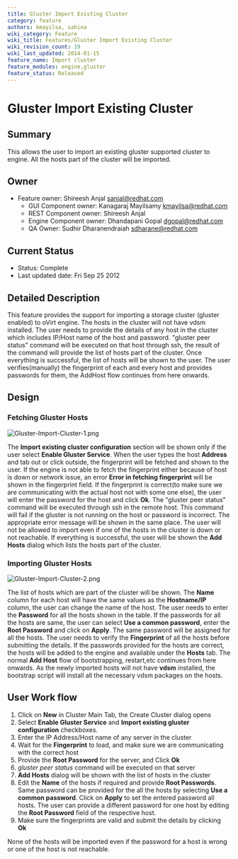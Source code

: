 ```yaml
---
title: Gluster Import Existing Cluster
category: feature
authors: kmayilsa, sahina
wiki_category: Feature
wiki_title: Features/Gluster Import Existing Cluster
wiki_revision_count: 19
wiki_last_updated: 2014-01-15
feature_name: Import cluster
feature_modules: engine,gluster
feature_status: Released
---
```


# Gluster Import Existing Cluster

## Summary

This allows the user to import an existing gluster supported cluster to engine. All the hosts part of the cluster will be imported.

## Owner

*   Feature owner: Shireesh Anjal <sanjal@redhat.com>
    -   GUI Component owner: Kanagaraj Mayilsamy <kmayilsa@redhat.com>
    -   REST Component owner: Shireesh Anjal
    -   Engine Component owner: Dhandapani Gopal <dgopal@redhat.com>
    -   QA Owner: Sudhir Dharanendraiah <sdharane@redhat.com>

## Current Status

*   Status: Complete
*   Last updated date: Fri Sep 25 2012

## Detailed Description

This feature provides the support for importing a storage cluster (gluster enabled) to oVirt engine. The hosts in the cluster will not have vdsm installed. The user needs to provide the details of any host in the cluster which includes IP/Host name of the host and password. "gluster peer status" command will be executed on that host through ssh, the result of the command will provide the list of hosts part of the cluster. Once everything is successful, the list of hosts will be shown to the user. The user verifies(manually) the fingerprint of each and every host and provides passwords for them, the AddHost flow continues from here onwards.

## Design

### Fetching Gluster Hosts

![](/images/wiki/Gluster-Import-Cluster-1.png "Gluster-Import-Cluster-1.png")

The **Import existing cluster configuration** section will be shown only if the user select **Enable Gluster Service**. When the user types the host **Address** and tab out or click outside, the fingerprint will be fetched and shown to the user. If the engine is not able to fetch the fingerprint either because of host is down or network issue, an error **Error in fetching fingerprint** will be shown in the fingerprint field. If the fingerprint is correct(to make sure we are communicating with the actual host not with some one else), the user will enter the password for the host and click **Ok**. The "gluster peer status" command will be executed through ssh in the remote host. This command will fail if the gluster is not running on the host or password is incorrect. The appropriate error message will be shown in the same place. The user will not be allowed to import even if one of the hosts in the cluster is down or not reachable. If everything is successful, the user will be shown the **Add Hosts** dialog which lists the hosts part of the cluster.

### Importing Gluster Hosts

![](/images/wiki/Gluster-Import-Cluster-2.png "Gluster-Import-Cluster-2.png")

The list of hosts which are part of the cluster will be shown. The **Name** column for each host will have the same values as the **Hostname/IP** column, the user can change the name of the host. The user needs to enter the **Password** for all the hosts shown in the table. If the passwords for all the hosts are same, the user can select **Use a common password**, enter the **Root Password** and click on **Apply**. The same password will be assigned for all the hosts. The user needs to verify the **Fingerprint** of all the hosts before submitting the details. If the passwords provided for the hosts are correct, the hosts will be added to the engine and available under the **Hosts** tab. The normal **Add Host** flow of bootstrapping, restart,etc continues from here onwards. As the newly imported hosts will not have **vdsm** installed, the bootstrap script will install all the necessary vdsm packages on the hosts.

## User Work flow

1.  Click on **New** in Cluster Main Tab, the Create Cluster dialog opens
2.  Select **Enable Gluster Service** and **Import existing gluster configuration** checkboxes.
3.  Enter the IP Address/Host name of any server in the cluster
4.  Wait for the **Fingerprint** to load, and make sure we are communicating with the correct host
5.  Provide the **Root Password** for the server, and Click **Ok**
6.  *gluster peer status* command will be executed on that server
7.  **Add Hosts** dialog will be shown with the list of hosts in the cluster
8.  Edit the **Name** of the hosts if required and provide **Root Passwords**. Same password can be provided for the all the hosts by selecting **Use a common password**. Click on **Apply** to set the entered password all hosts. The user can provide a different password for one host by editing the **Root Password** field of the respective host.
9.  Make sure the fingerprints are valid and submit the details by clicking **Ok**

None of the hosts will be imported even if the password for a host is wrong or one of the host is not reachable.

